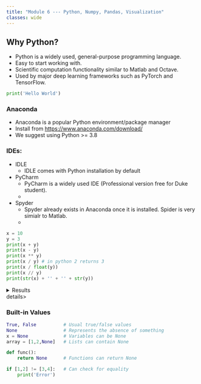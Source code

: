 ```yaml
---
title: "Module 6 --- Python, Numpy, Pandas, Visualization"
classes: wide
---
```


## Why Python?
+ Python is a widely used, general-purpose programming language.
+ Easy to start working with.
+ Scientific computation functionality similar to Matlab and Octave.
+ Used by major deep learning frameworks such as PyTorch and TensorFlow.

```python
print('Hello World')
```
### Anaconda
- Anaconda is a popular Python environment/package manager  
- Install from https://www.anaconda.com/download/  
- We suggest using Python >= 3.8

### IDEs:
- IDLE
  - IDLE comes with Python installation by default
- PyCharm
  - PyCharm is a widely used IDE (Professional version free for Duke student).  
  - [](https://www.jetbrains.com/pycharm/)
- Spyder 
  - Spyder already exists in Anaconda once it is installed. Spider is very simialr to Matlab.
  - [](https://www.spyder-ide.org/)

``` python
x = 10
y = 3
print(x + y)
print(x - y)
print(x ** y)
print(x / y) # in python 2 returns 3
print(x / float(y))
print(x // y)
print(str(x) + '' + '' + str(y))
```
<details>
  <summary>Results</summary>
  - 13
  - 7
  - 1000
  - 3.3333333333333335
  - 3.3333333333333335
  - 3
  - 103
</details>details>

### Built-in Values
```python
True, False          # Usual true/false values
None                 # Represents the absence of something
x = None             # Variables can be None
array = [1,2,None]   # Lists can contain None

def func():
    return None      # Functions can return None

if [1,2] != [3,4]:   # Can check for equality
    print('Error')
```
